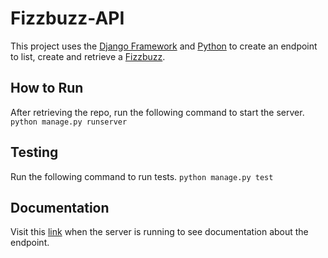 # Fizzbuzz-API
This project uses the [Django Framework](https://github.com/django/django) and [Python](https://www.python.org/) to create an endpoint to list, create and retrieve a [Fizzbuzz](https://fizzbuzz.docs.apiary.io/#reference/0/fizzbuzz/list-all-fizzbuzzes). 

## How to Run
After retrieving the repo, run the following command to start the server. 
```python manage.py runserver```

## Testing  
Run the following command to run tests.
```python manage.py test```

## Documentation 
Visit this [link](http://127.0.0.1:8000/redoc) when the server is running to see documentation about the endpoint. 

